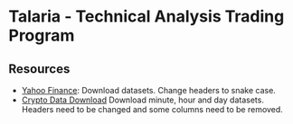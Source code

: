 # Talaria - Technical Analysis Trading Program

## Resources
- [Yahoo Finance](https://finance.yahoo.com/lookup): Download datasets. Change headers to snake case.
- [Crypto Data Download](https://www.cryptodatadownload.com/data/) Download minute, hour and day datasets. Headers need to be changed and some columns need to be removed.